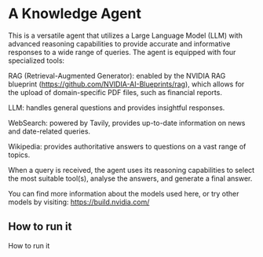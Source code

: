 # A Knowledge Agent 

This is a versatile agent that utilizes a Large Language Model (LLM) with advanced reasoning capabilities to provide accurate and informative responses to a wide range of queries. The agent is equipped with four specialized tools:

RAG (Retrieval-Augmented Generator): enabled by the NVIDIA RAG blueprint (https://github.com/NVIDIA-AI-Blueprints/rag), which allows for the upload of domain-specific PDF files, such as financial reports.

LLM: handles general questions and provides insightful responses.

WebSearch: powered by Tavily, provides up-to-date information on news and date-related queries.

Wikipedia: provides authoritative answers to questions on a vast range of topics.

When a query is received, the agent uses its reasoning capabilities to select the most suitable tool(s), analyse the answers, and generate a final answer.

You can find more information about the models used here, or try other models by visiting: https://build.nvidia.com/

## How to run it
How to run it






